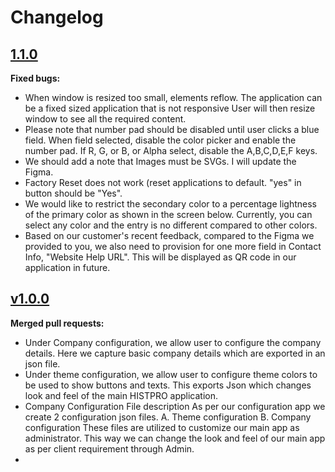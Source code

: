 # Changelog

## [1.1.0](2023-10-09)

**Fixed bugs:**

- When window is resized too small, elements reflow. The application can be a fixed sized application that is not responsive User will then resize window to see all the required content.
- Please note that number pad should be disabled until user clicks a blue field. When field selected, disable the color picker and enable the number pad. If R, G, or B, or Alpha select, disable the A,B,C,D,E,F keys.
- We should add a note that Images must be SVGs. I will update the Figma.
- Factory Reset does not work (reset applications to default. "yes" in button should be "Yes".
- We would like to restrict the secondary color to a percentage lightness of the primary color as shown in the screen below. Currently, you can select any color and the entry is no different compared to other colors.
- Based on our customer's recent feedback, compared to the Figma we provided to you, we also need to provision for one more field in Contact Info, "Website Help URL". This will be displayed as QR code in our application in future.


## [v1.0.0](2023-09-05)
**Merged pull requests:**
- Under Company configuration, we allow user to configure the company details. Here we capture basic company details which are exported in an json file.
- Under theme configuration, we allow user to configure theme colors to be used to show buttons and texts. This exports Json which changes look and feel of the main HISTPRO application.
- Company Configuration File description As per our configuration app we create 2 configuration json files. A. Theme configuration B. Company configuration These files are utilized to customize our main app as administrator. This way we can change the look and feel of our main app as per client requirement through Admin.
- 
